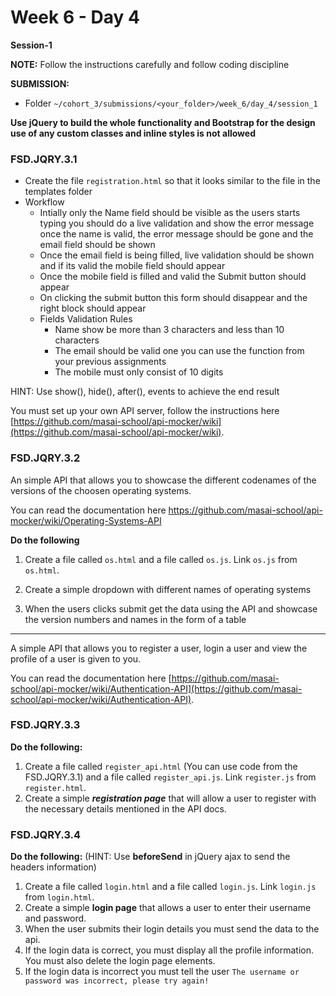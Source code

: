 # Week 6 - Day 4

**Session-1**

**NOTE:** Follow the instructions carefully and follow coding discipline

**SUBMISSION:**

- Folder `~/cohort_3/submissions/<your_folder>/week_6/day_4/session_1` 

**Use jQuery to build the whole functionality and Bootstrap for the design use of any custom classes and inline styles is not allowed**

### FSD.JQRY.3.1
- Create the file `registration.html` so that it looks similar to the file in the templates folder 
- Workflow
  - Intially only the Name field should be visible as the users starts typing you should do a live validation and show the error message once the name is valid, the error message should be gone and  the email field should be shown
  - Once the email field is being filled, live validation should be shown and if its valid the mobile field should appear
  - Once the mobile field is filled and valid the Submit button should appear
  - On clicking the submit button this form should disappear and the right block should appear
  - Fields Validation Rules
     - Name show be more than 3 characters and less than 10 characters
     - The email should be valid one you can use the function from your previous assignments
     - The mobile must only consist of 10 digits

HINT: Use show(), hide(), after(), events to achieve the end result

You must set up your own API server, follow the instructions here [https://github.com/masai-school/api-mocker/wiki](https://github.com/masai-school/api-mocker/wiki).

### FSD.JQRY.3.2

An simple API that allows you to showcase the different codenames of the versions of the choosen operating systems.  

You can read the documentation here https://github.com/masai-school/api-mocker/wiki/Operating-Systems-API

**Do the following**

1. Create a file called `os.html` and a file called `os.js`. Link `os.js` from `os.html`.

2. Create a simple dropdown with different names of operating systems
3. When the users clicks submit get the data using the API and showcase the version numbers and names in the form of a table

------

A simple API that allows you to register a user, login a user and view the profile of a user is given to you.

You can read the documentation here [https://github.com/masai-school/api-mocker/wiki/Authentication-API](https://github.com/masai-school/api-mocker/wiki/Authentication-API).

### FSD.JQRY.3.3

**Do the following:**

1. Create a file called `register_api.html` (You can use code from the FSD.JQRY.3.1) and a file called `register_api.js`. Link `register.js` from `register.html`.
2. Create a simple ***registration page*** that will allow a user to register with the necessary details mentioned in the API docs. 

### FSD.JQRY.3.4

**Do the following:** (HINT: Use **beforeSend** in jQuery ajax to send the headers information)

1. Create a file called `login.html` and a file called `login.js`. Link `login.js` from `login.html`.
2. Create a simple **login page** that allows a user to enter their username and password.
3. When the user submits their login details you must send the data to the api.
4. If the login data is correct, you must display all the profile information. You must also delete the login page elements.
5. If the login data is incorrect you must tell the user `The username or password was incorrect, please try again!`
